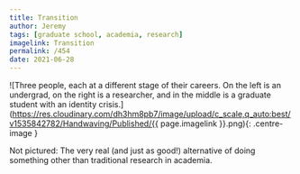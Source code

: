 ```yaml
---
title: Transition
author: Jeremy
tags: [graduate school, academia, research]
imagelink: Transition
permalink: /454
date: 2021-06-28
---
```


![Three people, each at a different stage of their careers. On the left is an undergrad, on the right is a researcher, and in the middle is a graduate student with an identity crisis.](https://res.cloudinary.com/dh3hm8pb7/image/upload/c_scale,q_auto:best/v1535842782/Handwaving/Published/{{ page.imagelink }}.png){: .centre-image }

Not pictured: The very real (and just as good!) alternative of doing something other than traditional research in academia.
